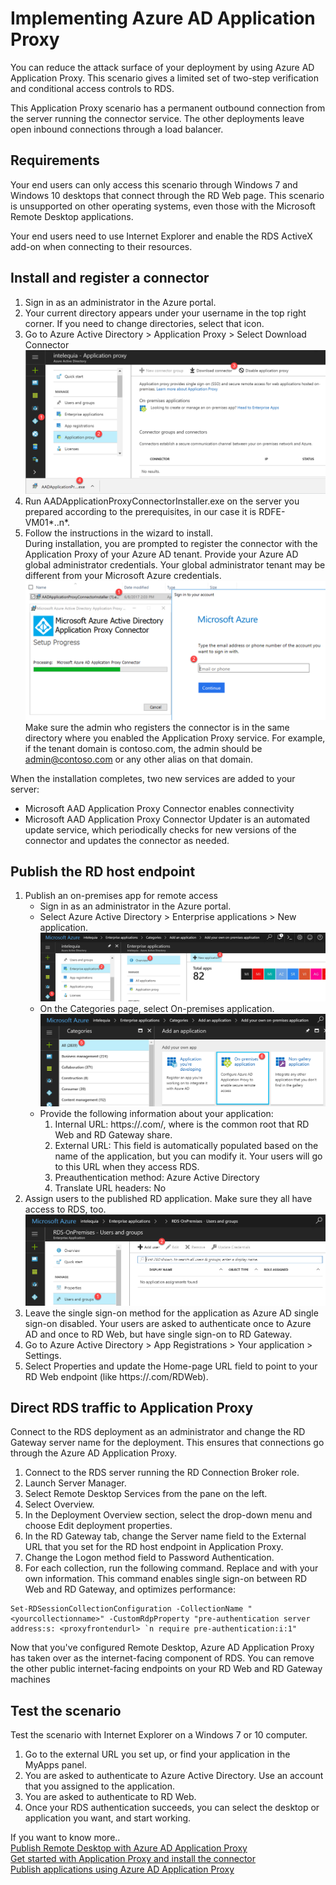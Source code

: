 # Implementing Azure AD Application Proxy
You can reduce the attack surface of your deployment by using Azure AD Application Proxy. This scenario gives a limited set of two-step verification and conditional access controls to RDS.

This Application Proxy scenario has a permanent outbound connection from the server running the connector service. The other deployments leave open inbound connections through a load balancer.

## Requirements
Your end users can only access this scenario through Windows 7 and Windows 10 desktops that connect through the RD Web page. This scenario is unsupported on other operating systems, even those with the Microsoft Remote Desktop applications.

Your end users need to use Internet Explorer and enable the RDS ActiveX add-on when connecting to their resources.

## Install and register a connector
1. Sign in as an administrator in the Azure portal.
2. Your current directory appears under your username in the top right corner. If you need to change directories, select that icon.
3. Go to Azure Active Directory > Application Proxy > Select Download Connector  
![Download Connector](./images/ApplicationProxy.png)  
4. Run AADApplicationProxyConnectorInstaller.exe on the server you prepared according to the prerequisites, in our case it is RDFE-VM01*..n*.
5. Follow the instructions in the wizard to install.  
During installation, you are prompted to register the connector with the Application Proxy of your Azure AD tenant.
Provide your Azure AD global administrator credentials. Your global administrator tenant may be different from your Microsoft Azure credentials.  
![Azure AD Application Proxy Connector Wizard](./images/AADApplicationProxyConnectorInstaller.png)  
Make sure the admin who registers the connector is in the same directory where you enabled the Application Proxy service. For example, if the tenant domain is contoso.com, the admin should be admin@contoso.com or any other alias on that domain.

When the installation completes, two new services are added to your server:
* Microsoft AAD Application Proxy Connector enables connectivity
* Microsoft AAD Application Proxy Connector Updater is an automated update service, which periodically checks for new versions of the connector and updates the connector as needed.

## Publish the RD host endpoint
1. Publish an on-premises app for remote access
    * Sign in as an administrator in the Azure portal.
    * Select Azure Active Directory > Enterprise applications > New application.  
    ![New Application](./images/NewEnterpriseApplication.png)
    * On the Categories page, select On-premises application.  
    ![On-Premise application](./images/OnPremiseApplication.png)
    * Provide the following information about your application:
        1. Internal URL: https://<rdhost>.com/, where <rdhost> is the common root that RD Web and RD Gateway share.
        2. External URL: This field is automatically populated based on the name of the application, but you can modify it. Your users will go to this URL when they access RDS.
        3. Preauthentication method: Azure Active Directory
        4. Translate URL headers: No
2. Assign users to the published RD application. Make sure they all have access to RDS, too.  
![AddUsers](./images/AddUser-ProxyApplication.png)
3. Leave the single sign-on method for the application as Azure AD single sign-on disabled. Your users are asked to authenticate once to Azure AD and once to RD Web, but have single sign-on to RD Gateway.
4. Go to Azure Active Directory > App Registrations > Your application > Settings.
5. Select Properties and update the Home-page URL field to point to your RD Web endpoint (like https://<rdhost>.com/RDWeb).

## Direct RDS traffic to Application Proxy
Connect to the RDS deployment as an administrator and change the RD Gateway server name for the deployment. This ensures that connections go through the Azure AD Application Proxy.
1. Connect to the RDS server running the RD Connection Broker role.
2. Launch Server Manager.
3. Select Remote Desktop Services from the pane on the left.
4. Select Overview.
5. In the Deployment Overview section, select the drop-down menu and choose Edit deployment properties.
6. In the RD Gateway tab, change the Server name field to the External URL that you set for the RD host endpoint in Application Proxy.
7. Change the Logon method field to Password Authentication.
8. For each collection, run the following command. Replace <yourcollectionname> and <proxyfrontendurl> with your own information. This command enables single sign-on between RD Web and RD Gateway, and optimizes performance:

```
Set-RDSessionCollectionConfiguration -CollectionName "<yourcollectionname>" -CustomRdpProperty "pre-authentication server address:s: <proxyfrontendurl> `n require pre-authentication:i:1"
```

Now that you've configured Remote Desktop, Azure AD Application Proxy has taken over as the internet-facing component of RDS. You can remove the other public internet-facing endpoints on your RD Web and RD Gateway machines

## Test the scenario
Test the scenario with Internet Explorer on a Windows 7 or 10 computer.
1. Go to the external URL you set up, or find your application in the MyApps panel.
2. You are asked to authenticate to Azure Active Directory. Use an account that you assigned to the application.
3. You are asked to authenticate to RD Web.
4. Once your RDS authentication succeeds, you can select the desktop or application you want, and start working.

If you want to know more..  
[Publish Remote Desktop with Azure AD Application Proxy](https://docs.microsoft.com/en-us/azure/active-directory/application-proxy-publish-remote-desktop)  
[Get started with Application Proxy and install the connector](https://docs.microsoft.com/en-us/azure/active-directory/active-directory-application-proxy-enable)  
[Publish applications using Azure AD Application Proxy](https://docs.microsoft.com/en-us/azure/active-directory/application-proxy-publish-azure-portal)  
